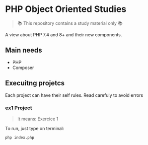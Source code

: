 # PHP Object Oriented Studies

> :books: This repository contains a study material only :books:

A view about PHP 7.4 and 8+ and their new components.

## Main needs

- PHP
- Composer

## Execuitng projetcs

Each project can have their self rules. Read carefuly to avoid errors

### ex1 Project

> It means: Exercice 1

To run, just type on terminal:

```bash
php index.php
```